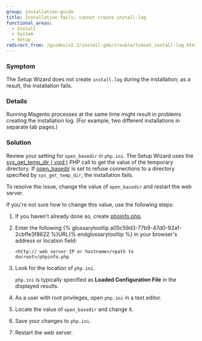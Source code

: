 ```yaml
---
group: installation-guide
title: Installation fails; cannot create install.log
functional_areas:
  - Install
  - System
  - Setup
redirect_from: /guides/v2.3/install-gde/trouble/tshoot_install-log.html
---
```


### Symptom

The Setup Wizard does not create `install.log` during the installation; as a result, the installation fails.

### Details

Running Magento processes at the same time might result in problems creating the installation log. (For example, two different installations in separate tab pages.)

### Solution

Review your setting for `open_basedir` in `php.ini`. The Setup Wizard uses the [sys_get_temp_dir ( void )](http://php.net/manual/en/function.sys-get-temp-dir.php) PHP call to get the value of the temporary directory. If [open_basedir](http://php.net/manual/en/ini.core.php#ini.open-basedir) is set to refuse connections to a directory specified by `sys_get_temp_dir`, the installation fails.

To resolve the issue, change the value of `open_basedir` and restart the web server.

If you're not sure how to change this value, use the following steps:

1. If you haven't already done so, create [phpinfo.php]({{page.baseurl}}/install/getting-started/optional-software.html#install-optional-phpinfo).
2. Enter the following {% glossarytooltip a05c59d3-77b9-47d0-92a1-2cbffe3f8622 %}URL{% endglossarytooltip %} in your browser's address or location field:

   <code><http://<your> web server IP or hostname>/&lt;path to docroot>/phpinfo.php</code>

3. Look for the location of `php.ini`.

   `php.ini` is typically specified as **Loaded Configuration File** in the displayed results.

4. As a user with root privileges, open `php.ini` in a text editor.
5. Locate the value of `open_basedir` and change it.
6. Save your changes to `php.ini`.
7. Restart the web server.


